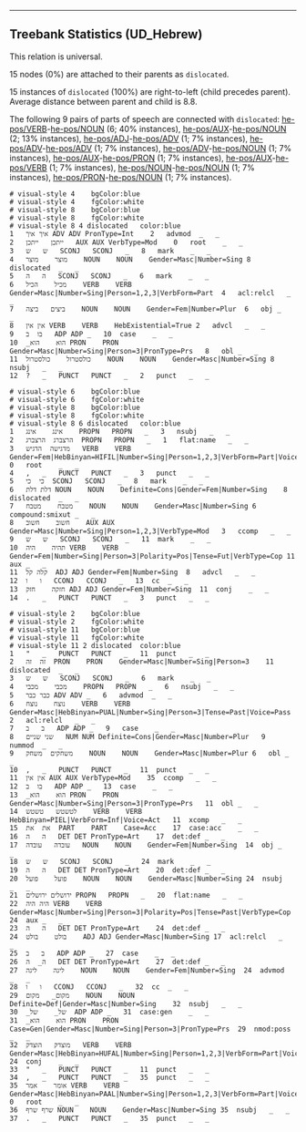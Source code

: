 

--------------------------------------------------------------------------------

## Treebank Statistics (UD_Hebrew)

This relation is universal.

15 nodes (0%) are attached to their parents as `dislocated`.

15 instances of `dislocated` (100%) are right-to-left (child precedes parent).
Average distance between parent and child is 8.8.

The following 9 pairs of parts of speech are connected with `dislocated`: [he-pos/VERB]()-[he-pos/NOUN]() (6; 40% instances), [he-pos/AUX]()-[he-pos/NOUN]() (2; 13% instances), [he-pos/ADJ]()-[he-pos/ADV]() (1; 7% instances), [he-pos/ADV]()-[he-pos/ADV]() (1; 7% instances), [he-pos/ADV]()-[he-pos/NOUN]() (1; 7% instances), [he-pos/AUX]()-[he-pos/PRON]() (1; 7% instances), [he-pos/AUX]()-[he-pos/VERB]() (1; 7% instances), [he-pos/NOUN]()-[he-pos/NOUN]() (1; 7% instances), [he-pos/PRON]()-[he-pos/NOUN]() (1; 7% instances).


~~~ conllu
# visual-style 4	bgColor:blue
# visual-style 4	fgColor:white
# visual-style 8	bgColor:blue
# visual-style 8	fgColor:white
# visual-style 8 4 dislocated	color:blue
1	איך	איך	ADV	ADV	PronType=Int	2	advmod	_	_
2	ייתכן	ייתכן	AUX	AUX	VerbType=Mod	0	root	_	_
3	ש	ש	SCONJ	SCONJ	_	8	mark	_	_
4	מוצר	מוצר	NOUN	NOUN	Gender=Masc|Number=Sing	8	dislocated	_	_
5	ה	ה	SCONJ	SCONJ	_	6	mark	_	_
6	מכיל	הכיל	VERB	VERB	Gender=Masc|Number=Sing|Person=1,2,3|VerbForm=Part	4	acl:relcl	_	_
7	ביצים	ביצה	NOUN	NOUN	Gender=Fem|Number=Plur	6	obj	_	_
8	אין	אין	VERB	VERB	HebExistential=True	2	advcl	_	_
9	בו	ב	ADP	ADP	_	10	case	_	_
10	_הוא	הוא	PRON	PRON	Gender=Masc|Number=Sing|Person=3|PronType=Prs	8	obl	_	_
11	כולסטרול	כולסטרול	NOUN	NOUN	Gender=Masc|Number=Sing	8	nsubj	_	_
12	?	_	PUNCT	PUNCT	_	2	punct	_	_

~~~


~~~ conllu
# visual-style 6	bgColor:blue
# visual-style 6	fgColor:white
# visual-style 8	bgColor:blue
# visual-style 8	fgColor:white
# visual-style 8 6 dislocated	color:blue
1	אינג	אינג	PROPN	PROPN	_	3	nsubj	_	_
2	הרצברג	הרצברג	PROPN	PROPN	_	1	flat:name	_	_
3	מדגישה	הדגיש	VERB	VERB	Gender=Fem|HebBinyan=HIFIL|Number=Sing|Person=1,2,3|VerbForm=Part|Voice=Act	0	root	_	_
4	,	_	PUNCT	PUNCT	_	3	punct	_	_
5	כי	כי	SCONJ	SCONJ	_	8	mark	_	_
6	דלת	דלת	NOUN	NOUN	Definite=Cons|Gender=Fem|Number=Sing	8	dislocated	_	_
7	מטבח	מטבח	NOUN	NOUN	Gender=Masc|Number=Sing	6	compound:smixut	_	_
8	חשוב	חשוב	AUX	AUX	Gender=Masc|Number=Sing|Person=1,2,3|VerbType=Mod	3	ccomp	_	_
9	ש	ש	SCONJ	SCONJ	_	11	mark	_	_
10	תהיה	היה	VERB	VERB	Gender=Fem|Number=Sing|Person=3|Polarity=Pos|Tense=Fut|VerbType=Cop	11	aux	_	_
11	קלה	קל	ADJ	ADJ	Gender=Fem|Number=Sing	8	advcl	_	_
12	ו	ו	CCONJ	CCONJ	_	13	cc	_	_
13	חזקה	חזק	ADJ	ADJ	Gender=Fem|Number=Sing	11	conj	_	_
14	.	_	PUNCT	PUNCT	_	3	punct	_	_

~~~


~~~ conllu
# visual-style 2	bgColor:blue
# visual-style 2	fgColor:white
# visual-style 11	bgColor:blue
# visual-style 11	fgColor:white
# visual-style 11 2 dislocated	color:blue
1	"	_	PUNCT	PUNCT	_	11	punct	_	_
2	זה	זה	PRON	PRON	Gender=Masc|Number=Sing|Person=3	11	dislocated	_	_
3	ש	ש	SCONJ	SCONJ	_	6	mark	_	_
4	מכבי	מכבי	PROPN	PROPN	_	6	nsubj	_	_
5	כבר	כבר	ADV	ADV	_	6	advmod	_	_
6	נוצח	נוצח	VERB	VERB	Gender=Masc|HebBinyan=PUAL|Number=Sing|Person=3|Tense=Past|Voice=Pass	2	acl:relcl	_	_
7	ב	ב	ADP	ADP	_	9	case	_	_
8	שני	שניים	NUM	NUM	Definite=Cons|Gender=Masc|Number=Plur	9	nummod	_	_
9	משחקים	משחק	NOUN	NOUN	Gender=Masc|Number=Plur	6	obl	_	_
10	,	_	PUNCT	PUNCT	_	11	punct	_	_
11	אין	אין	AUX	AUX	VerbType=Mod	35	ccomp	_	_
12	בו	ב	ADP	ADP	_	13	case	_	_
13	_הוא	הוא	PRON	PRON	Gender=Masc|Number=Sing|Person=3|PronType=Prs	11	obl	_	_
14	לטשטש	טשטש	VERB	VERB	HebBinyan=PIEL|VerbForm=Inf|Voice=Act	11	xcomp	_	_
15	את	את	PART	PART	Case=Acc	17	case:acc	_	_
16	ה	ה	DET	DET	PronType=Art	17	det:def	_	_
17	עובדה	עובדה	NOUN	NOUN	Gender=Fem|Number=Sing	14	obj	_	_
18	ש	ש	SCONJ	SCONJ	_	24	mark	_	_
19	ה	ה	DET	DET	PronType=Art	20	det:def	_	_
20	פועל	פועל	NOUN	NOUN	Gender=Masc|Number=Sing	24	nsubj	_	_
21	ירושלים	ירושלים	PROPN	PROPN	_	20	flat:name	_	_
22	היה	היה	VERB	VERB	Gender=Masc|Number=Sing|Person=3|Polarity=Pos|Tense=Past|VerbType=Cop	24	aux	_	_
23	ה	ה	DET	DET	PronType=Art	24	det:def	_	_
24	בולט	בולט	ADJ	ADJ	Gender=Masc|Number=Sing	17	acl:relcl	_	_
25	ב	ב	ADP	ADP	_	27	case	_	_
26	ה_	ה	DET	DET	PronType=Art	27	det:def	_	_
27	ליגה	ליגה	NOUN	NOUN	Gender=Fem|Number=Sing	24	advmod	_	_
28	ו	ו	CCONJ	CCONJ	_	32	cc	_	_
29	מקום_	מקום	NOUN	NOUN	Definite=Def|Gender=Masc|Number=Sing	32	nsubj	_	_
30	_של_	של	ADP	ADP	_	31	case:gen	_	_
31	_הוא	הוא	PRON	PRON	Case=Gen|Gender=Masc|Number=Sing|Person=3|PronType=Prs	29	nmod:poss	_	_
32	מוצדק	הוצדק	VERB	VERB	Gender=Masc|HebBinyan=HUFAL|Number=Sing|Person=1,2,3|VerbForm=Part|Voice=Pass	24	conj	_	_
33	"	_	PUNCT	PUNCT	_	11	punct	_	_
34	,	_	PUNCT	PUNCT	_	35	punct	_	_
35	אומר	אמר	VERB	VERB	Gender=Masc|HebBinyan=PAAL|Number=Sing|Person=1,2,3|VerbForm=Part|Voice=Act	0	root	_	_
36	שרף	שרף	NOUN	NOUN	Gender=Masc|Number=Sing	35	nsubj	_	_
37	.	_	PUNCT	PUNCT	_	35	punct	_	_

~~~


